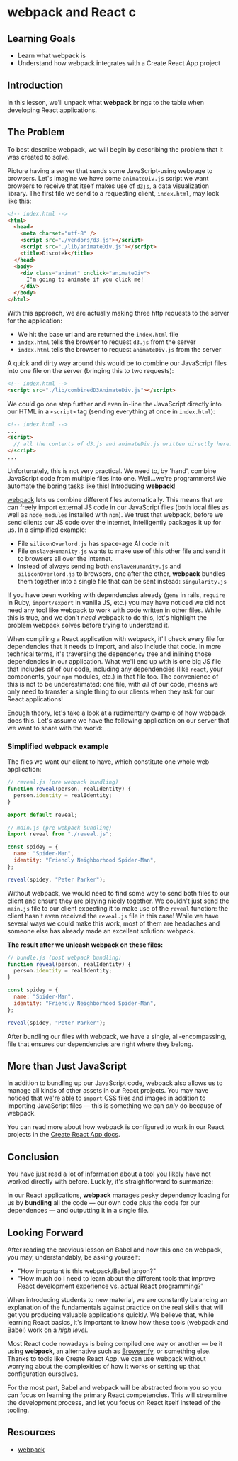 # webpack and React  c

## Learning Goals

- Learn what webpack is
- Understand how webpack integrates with a Create React App project

## Introduction

In this lesson, we'll unpack what **webpack** brings to the table when
developing React applications.

## The Problem

To best describe webpack, we will begin by describing the problem that it was
created to solve.

Picture having a server that sends some JavaScript-using webpage to browsers.
Let's imagine we have some `animateDiv.js` script we want browsers to receive
that itself makes use of [`d3js`][d3js], a data visualization library. The first
file we send to a requesting client, `index.html`, may look like this:

```html
<!-- index.html -->
<html>
  <head>
    <meta charset="utf-8" />
    <script src="./vendors/d3.js"></script>
    <script src="./lib/animateDiv.js"></script>
    <title>Discotek</title>
  </head>
  <body>
    <div class="animat" onclick="animateDiv">
      I'm going to animate if you click me!
    </div>
  </body>
</html>
```

With this approach, we are actually making three http requests to the server for
the application:

- We hit the base url and are returned the `index.html` file
- `index.html` tells the browser to request `d3.js` from the server
- `index.html` tells the browser to request `animateDiv.js` from the server

A quick and dirty way around this would be to combine our JavaScript files into
one file on the server (bringing this to two requests):

```html
<!-- index.html -->
<script src="./lib/combinedD3AnimateDiv.js"></script>
```

We could go one step further and even in-line the JavaScript directly into our
HTML in a `<script>` tag (sending everything at once in `index.html`):

```html
<!-- index.html -->
...
<script>
  // all the contents of d3.js and animateDiv.js written directly here!
</script>
...
```

Unfortunately, this is not very practical. We need to, by 'hand', combine
JavaScript code from multiple files into one. Well...we're programmers! We
automate the boring tasks like this! Introducing **webpack**!

[webpack][webpack] lets us combine different files automatically. This means
that we can freely import external JS code in our JavaScript files (both local
files as well as `node_modules` installed with `npm`). We trust that webpack,
before we send clients our JS code over the internet, intelligently packages it
up for us. In a simplified example:

- File `siliconOverlord.js` has space-age AI code in it
- File `enslaveHumanity.js` wants to make use of this other file and send it to
  browsers all over the internet.
- Instead of always sending both `enslaveHumanity.js` and `siliconOverlord.js`
  to browsers, one after the other, **webpack** bundles them together into a
  single file that can be sent instead: `singularity.js`

If you have been working with dependencies already (`gem`s in rails, `require`
in Ruby, `import/export` in vanilla JS, etc.) you may have noticed we did not
need any tool like webpack to work with code written in other files. While this
is true, and we don't _need_ webpack to do this, let's highlight the problem
webpack solves before trying to understand it.

When compiling a React application with webpack, it'll check every file for
dependencies that it needs to import, and also include that code. In more
technical terms, it's traversing the dependency tree and inlining those
dependencies in our application. What we'll end up with is one big JS file that
includes _all_ of our code, including any dependencies (like `react`, your
components, your `npm` modules, etc.) in that file too. The convenience of this
is not to be underestimated: one file, with _all_ of our code, means we only
need to transfer a single thing to our clients when they ask for our React
applications!

Enough theory, let's take a look at a rudimentary example of how webpack does
this. Let's assume we have the following application on our server that we want
to share with the world:

### Simplified webpack example

The files we want our client to have, which constitute one whole web
application:

```js
// reveal.js (pre webpack bundling)
function reveal(person, realIdentity) {
  person.identity = realIdentity;
}

export default reveal;
```

```js
// main.js (pre webpack bundling)
import reveal from "./reveal.js";

const spidey = {
  name: "Spider-Man",
  identity: "Friendly Neighborhood Spider-Man",
};

reveal(spidey, "Peter Parker");
```

Without webpack, we would need to find some way to send both files to our client
and ensure they are playing nicely together. We couldn't just send the `main.js`
file to our client expecting it to make use of the `reveal` function: the client
hasn't even received the `reveal.js` file in this case! While we have several
ways we could make this work, most of them are headaches and someone else has
already made an excellent solution: webpack.

**The result after we unleash webpack on these files:**

```js
// bundle.js (post webpack bundling)
function reveal(person, realIdentity) {
  person.identity = realIdentity;
}

const spidey = {
  name: "Spider-Man",
  identity: "Friendly Neighborhood Spider-Man",
};

reveal(spidey, "Peter Parker");
```

After bundling our files with webpack, we have a single, all-encompassing, file
that ensures our dependencies are right where they belong.

## More than Just JavaScript

In addition to bundling up our JavaScript code, webpack also allows us to manage
all kinds of other assets in our React projects. You may have noticed that we're
able to `import` CSS files and images in addition to importing JavaScript files
— this is something we can _only_ do because of webpack.

You can read more about how webpack is configured to work in our React projects
in the [Create React App docs][create react app].

## Conclusion

You have just read a lot of information about a tool you likely have not worked
directly with before. Luckily, it's straightforward to summarize:

In our React applications, **webpack** manages pesky dependency loading for us
by **bundling** all the code — our own code plus the code for our dependences —
and outputting it in a single file.

## Looking Forward

After reading the previous lesson on Babel and now this one on webpack, you may,
understandably, be asking yourself:

- "How important is this webpack/Babel jargon?"
- "How much do I need to learn about the different tools that improve React
  development experience vs. actual React programming?"

When introducing students to new material, we are constantly balancing an
explanation of the fundamentals against practice on the real skills that will
get you producing valuable applications quickly. We believe that, while learning
React basics, it's important to know how these tools (webpack and Babel) work on
a _high level_.

Most React code nowadays is being compiled one way or another — be it
using **webpack**, an alternative such as [Browserify][browserify], or something
else. Thanks to tools like Create React App, we can use webpack without worrying
about the complexities of how it works or setting up that configuration
ourselves.

For the most part, Babel and webpack will be abstracted from you so you can
focus on learning the primary React competencies. This will streamline the
development process, and let you focus on React itself instead of the tooling.

## Resources

- [webpack][webpack]

[d3js]: https://d3js.org/
[webpack]: https://webpack.js.org/
[browserify]: http://browserify.org/
[create react app]: https://create-react-app.dev/docs/adding-a-stylesheet
